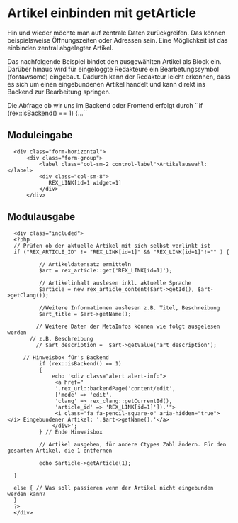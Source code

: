 # Artikel einbinden mit getArticle

Hin und wieder möchte man auf zentrale Daten zurückgreifen. Das können beispielsweise Öffnungszeiten oder Adressen sein. 
Eine Möglichkeit ist das einbinden zentral abgelegter Artikel. 

Das nachfolgende Beispiel bindet den ausgewählten Artikel als Block ein. Darüber hinaus wird für eingeloggte Redakteure ein Bearbetungssymbol (fontawsome) eingebaut. 
Dadurch kann der Redakteur leicht erkennen, dass es sich um einen eingebundenen Artikel handelt und kann direkt ins Backend zur Bearbeitung springen. 

Die Abfrage ob wir uns im Backend oder Frontend erfolgt durch ´´if (rex::isBackend() == 1) {...´´

## Moduleingabe
      <div class="form-horizontal">
          <div class="form-group">
              <label class="col-sm-2 control-label">Artikelauswahl:</label>
              <div class="col-sm-8">
                 REX_LINK[id=1 widget=1]
              </div>
          </div>

## Modulausgabe

      <div class="included">
      <?php
      // Prüfen ob der aktuelle Artikel mit sich selbst verlinkt ist
      if ("REX_ARTICLE_ID" != "REX_LINK[id=1]" && "REX_LINK[id=1]"!="" ) {
                 
              // Artikeldatensatz ermitteln
              $art = rex_article::get('REX_LINK[id=1]'); 
      
              // Artikelinhalt auslesen inkl. aktuelle Sprache    
              $article = new rex_article_content($art->getId(), $art->getClang());
              
              //Weitere Informationen auslesen z.B. Titel, Beschreibung
              $art_title = $art->getName();
             
             // Weitere Daten der MetaInfos können wie folgt ausgelesen werden 
           // z.B. Beschreibung
             // $art_description =  $art->getValue('art_description');    
        
         // Hinweisbox für's Backend
              if (rex::isBackend() == 1) 
              {
                  echo '<div class="alert alert-info">
                   <a href="
                   '.rex_url::backendPage('content/edit',
                   ['mode' => 'edit',
                   'clang' => rex_clang::getCurrentId(),
                   'article_id' => 'REX_LINK[id=1]']).'">
                   <i class="fa fa-pencil-square-o" aria-hidden="true"></i> Eingebundener Artikel: '.$art->getName().'</a>
                  </div>';           
              } // Ende Hinweisbox
          
              // Artikel ausgeben, für andere Ctypes Zahl ändern. Für den gesamten Artikel, die 1 entfernen
              
              echo $article->getArticle(1);
          
      }
      
      else { // Was soll passieren wenn der Artikel nicht eingebunden werden kann?
      }
      ?>
      </div>
